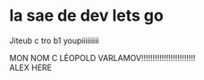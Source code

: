 # la sae de dev lets go

Jiteub c tro b1 youpiiiiiiiii

MON NOM C LÉOPOLD VARLAMOV!!!!!!!!!!!!!!!!!!!!!!!!  
ALEX HERE
